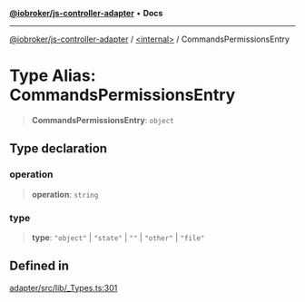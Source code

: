 [**@iobroker/js-controller-adapter**](../../README.md) • **Docs**

***

[@iobroker/js-controller-adapter](../../globals.md) / [\<internal\>](../README.md) / CommandsPermissionsEntry

# Type Alias: CommandsPermissionsEntry

> **CommandsPermissionsEntry**: `object`

## Type declaration

### operation

> **operation**: `string`

### type

> **type**: `"object"` \| `"state"` \| `""` \| `"other"` \| `"file"`

## Defined in

[adapter/src/lib/\_Types.ts:301](https://github.com/ioBroker/ioBroker.js-controller/blob/8896efebaa940f64d52c1c649e1e7f7a5500873b/packages/adapter/src/lib/_Types.ts#L301)
